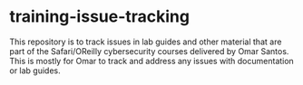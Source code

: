# training-issue-tracking
This repository is to track issues in lab guides and other material that are part of the Safari/OReilly cybersecurity courses delivered by Omar Santos. This is mostly for Omar to track and address any issues with documentation or lab guides.
